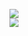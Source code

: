 [![](https://img.shields.io/badge/Made%20With-Github%20Spray-lightgrey.svg?style=for-the-badge&logo=github)](https://github.com/Annihil/github-spray#12761)  
[![](https://i.imgur.com/2DrTn0Z.gif)](https://github.com/Annihil/github-spray)